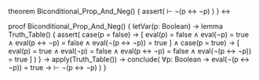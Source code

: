 theorem Biconditional_Prop_And_Neg() {
  assert(
    ⊢ ¬(p ↔ ¬p)
  )
} ↔

proof Biconditional_Prop_And_Neg() {
  letVar(p: Boolean) →
  lemma Truth_Table() {
    assert(
      case(p = false) → [
        eval(p) = false ∧
        eval(¬p) = true ∧
        eval(p ↔ ¬p) = false ∧
        eval(¬(p ↔ ¬p)) = true
      ] ∧
      case(p = true) → [
        eval(p) = true ∧
        eval(¬p) = false ∧
        eval(p ↔ ¬p) = false ∧
        eval(¬(p ↔ ¬p)) = true
      ]
    )
  } →
  apply(Truth_Table()) →
  conclude(
    ∀p: Boolean → eval(¬(p ↔ ¬p)) = true →
    ⊢ ¬(p ↔ ¬p)
  )
}